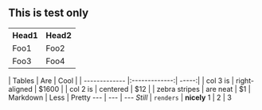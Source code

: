 ## This is test only

<table>
     <tr>
         <th>Head1</th><th>Head2</th>
     </tr>
     <tr>
         <td>Foo1</td><td>Foo2</td>
     </tr>
     <tr>
         <td>Foo3</td><td>Foo4</td>
     </tr>
</table>

 | Tables | Are | Cool | | ------------- |:-------------:| -----:| | col
3 is | right-aligned | $1600 | | col 2 is | centered | $12 | | zebra
stripes | are neat | $1 | Markdown | Less | Pretty --- | --- | ---
*Still* | `renders` | **nicely** 1 | 2 | 3
